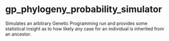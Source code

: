 # gp_phylogeny_probability_simulator
Simulates an arbitrary Genetic Programming run and provides some statistical insight as to how likely any case for an individual is inherited from an ancestor.
